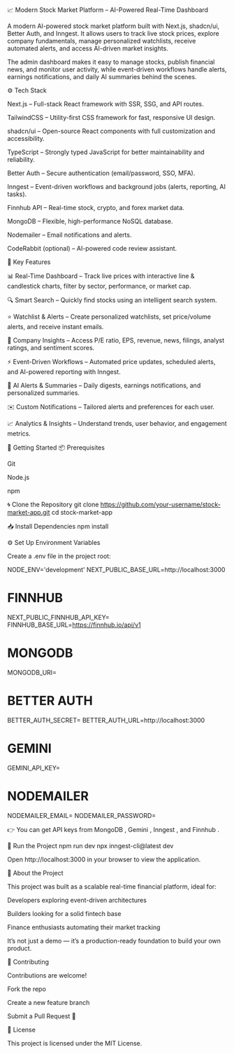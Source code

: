📈 Modern Stock Market Platform – AI-Powered Real-Time Dashboard

A modern AI-powered stock market platform built with Next.js, shadcn/ui, Better Auth, and Inngest.
It allows users to track live stock prices, explore company fundamentals, manage personalized watchlists, receive automated alerts, and access AI-driven market insights.

The admin dashboard makes it easy to manage stocks, publish financial news, and monitor user activity, while event-driven workflows handle alerts, earnings notifications, and daily AI summaries behind the scenes.

⚙️ Tech Stack

Next.js – Full-stack React framework with SSR, SSG, and API routes.

TailwindCSS – Utility-first CSS framework for fast, responsive UI design.

shadcn/ui – Open-source React components with full customization and accessibility.

TypeScript – Strongly typed JavaScript for better maintainability and reliability.

Better Auth – Secure authentication (email/password, SSO, MFA).

Inngest – Event-driven workflows and background jobs (alerts, reporting, AI tasks).

Finnhub API – Real-time stock, crypto, and forex market data.

MongoDB – Flexible, high-performance NoSQL database.

Nodemailer – Email notifications and alerts.

CodeRabbit (optional) – AI-powered code review assistant.

🚀 Key Features

📊 Real-Time Dashboard – Track live prices with interactive line & candlestick charts, filter by sector, performance, or market cap.

🔍 Smart Search – Quickly find stocks using an intelligent search system.

⭐ Watchlist & Alerts – Create personalized watchlists, set price/volume alerts, and receive instant emails.

🧾 Company Insights – Access P/E ratio, EPS, revenue, news, filings, analyst ratings, and sentiment scores.

⚡ Event-Driven Workflows – Automated price updates, scheduled alerts, and AI-powered reporting with Inngest.

🤖 AI Alerts & Summaries – Daily digests, earnings notifications, and personalized summaries.

✉️ Custom Notifications – Tailored alerts and preferences for each user.

📈 Analytics & Insights – Understand trends, user behavior, and engagement metrics.

🧰 Getting Started
📦 Prerequisites

Git

Node.js

npm

🌀 Clone the Repository
git clone https://github.com/your-username/stock-market-app.git
cd stock-market-app

📥 Install Dependencies
npm install

⚙️ Set Up Environment Variables

Create a .env file in the project root:

NODE_ENV='development'
NEXT_PUBLIC_BASE_URL=http://localhost:3000

# FINNHUB
NEXT_PUBLIC_FINNHUB_API_KEY=
FINNHUB_BASE_URL=https://finnhub.io/api/v1

# MONGODB
MONGODB_URI=

# BETTER AUTH
BETTER_AUTH_SECRET=
BETTER_AUTH_URL=http://localhost:3000

# GEMINI
GEMINI_API_KEY=

# NODEMAILER
NODEMAILER_EMAIL=
NODEMAILER_PASSWORD=


👉 You can get API keys from MongoDB
, Gemini
, Inngest
, and Finnhub
.

🧪 Run the Project
npm run dev
npx inngest-cli@latest dev


Open http://localhost:3000
 in your browser to view the application.

🧠 About the Project

This project was built as a scalable real-time financial platform, ideal for:

Developers exploring event-driven architectures

Builders looking for a solid fintech base

Finance enthusiasts automating their market tracking

It’s not just a demo — it’s a production-ready foundation to build your own product.

🤝 Contributing

Contributions are welcome!

Fork the repo

Create a new feature branch

Submit a Pull Request 🚀

📜 License

This project is licensed under the MIT License.
